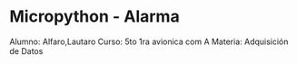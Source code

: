 ﻿# Micropython - Alarma

Alumno: Alfaro,Lautaro
Curso: 5to 1ra avionica com A
Materia: Adquisición de Datos